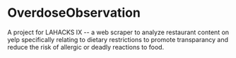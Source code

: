 # OverdoseObservation
A project for LAHACKS IX -- a web scraper to analyze restaurant content on yelp specifically relating to dietary restrictions to promote transparancy and reduce the risk of allergic or deadly reactions to food.
